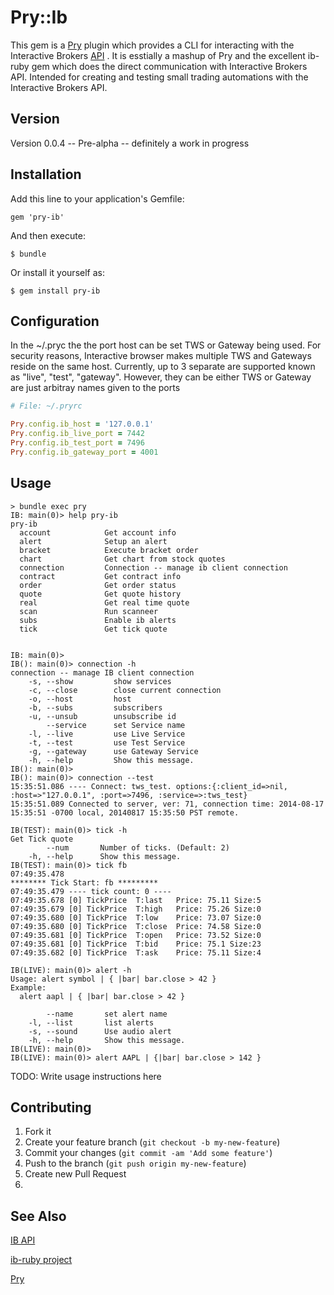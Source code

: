 # Pry::Ib

This gem is a [Pry](http://pryrepl.org/) plugin which provides a CLI for interacting with the Interactive Brokers
[API](https://www.interactivebrokers.com/en/index.php?f=5041) .
It is esstially a mashup of Pry and the excellent ib-ruby gem
which does the direct communication with Interactive Brokers API.
Intended for creating and testing small trading automations with the Interactive
Brokers API.

## Version
   Version 0.0.4 -- Pre-alpha -- definitely a work in progress

## Installation

Add this line to your application's Gemfile:

    gem 'pry-ib'

And then execute:

    $ bundle

Or install it yourself as:

    $ gem install pry-ib
    
## Configuration
In the ~/.pryc the the port host can be set TWS or Gateway being used.
For security reasons, Interactive browser makes multiple TWS and
Gateways reside on the same host. Currently, up to 3 separate are
supported known as "live", "test", "gateway". However, they can be
either TWS or Gateway are just arbitray names given to the ports

```ruby
# File: ~/.pryrc

Pry.config.ib_host = '127.0.0.1'
Pry.config.ib_live_port = 7442
Pry.config.ib_test_port = 7496
Pry.config.ib_gateway_port = 4001
```

## Usage

```
> bundle exec pry
IB: main(0)> help pry-ib
pry-ib
  account            Get account info
  alert              Setup an alert
  bracket            Execute bracket order
  chart              Get chart from stock quotes
  connection         Connection -- manage ib client connection
  contract           Get contract info
  order              Get order status
  quote              Get quote history
  real               Get real time quote
  scan               Run scanneer
  subs               Enable ib alerts
  tick               Get tick quote


IB: main(0)>
IB(): main(0)> connection -h
connection -- manage IB client connection
    -s, --show         show services
    -c, --close        close current connection
    -o, --host         host
    -b, --subs         subscribers
    -u, --unsub        unsubscribe id
        --service      set Service name
    -l, --live         use Live Service
    -t, --test         use Test Service
    -g, --gateway      use Gateway Service
    -h, --help         Show this message.
IB(): main(0)>
IB(): main(0)> connection --test
15:35:51.086 ---- Connect: tws_test. options:{:client_id=>nil, :host=>"127.0.0.1", :port=>7496, :service=>:tws_test}
15:35:51.089 Connected to server, ver: 71, connection time: 2014-08-17 15:35:51 -0700 local, 20140817 15:35:50 PST remote.

IB(TEST): main(0)> tick -h
Get Tick quote
        --num       Number of ticks. (Default: 2)
    -h, --help      Show this message.
IB(TEST): main(0)> tick fb
07:49:35.478
******** Tick Start: fb *********
07:49:35.479 ---- tick count: 0 ---- 
07:49:35.678 [0] TickPrice  T:last   Price: 75.11 Size:5
07:49:35.679 [0] TickPrice  T:high   Price: 75.26 Size:0
07:49:35.680 [0] TickPrice  T:low    Price: 73.07 Size:0
07:49:35.680 [0] TickPrice  T:close  Price: 74.58 Size:0
07:49:35.681 [0] TickPrice  T:open   Price: 73.52 Size:0
07:49:35.681 [0] TickPrice  T:bid    Price: 75.1 Size:23
07:49:35.682 [0] TickPrice  T:ask    Price: 75.11 Size:4

IB(LIVE): main(0)> alert -h
Usage: alert symbol | { |bar| bar.close > 42 }
Example:
  alert aapl | { |bar| bar.close > 42 }
  
        --name       set alert name
    -l, --list       list alerts
    -s, --sound      Use audio alert
    -h, --help       Show this message.
IB(LIVE): main(0)>
IB(LIVE): main(0)> alert AAPL | {|bar| bar.close > 142 }

```

TODO: Write usage instructions here

## Contributing

1. Fork it
2. Create your feature branch (`git checkout -b my-new-feature`)
3. Commit your changes (`git commit -am 'Add some feature'`)
4. Push to the branch (`git push origin my-new-feature`)
5. Create new Pull Request
5. 

## See Also

[IB API](https://www.interactivebrokers.com/en/index.php?f=5041)

[ib-ruby project](https://github.com/ib-ruby/ib-ruby)

[Pry](http://pryrepl.org/)


